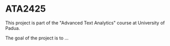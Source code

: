 # ATA2425

This project is part of the "Advanced Text Analytics" course at University of Padua.

The goal of the project is to ...